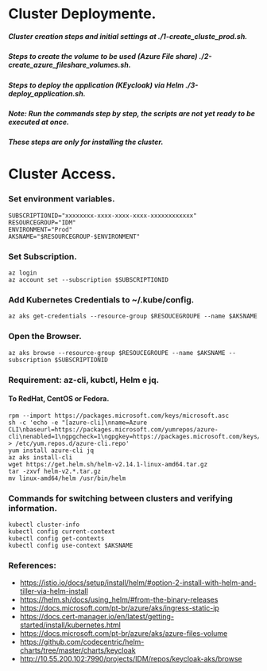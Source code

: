 

# Cluster Deploymente.


##### Cluster creation steps and initial settings at ./1-create_cluste_prod.sh.
##### Steps to create the volume to be used (Azure File share) ./2-create_azure_fileshare_volumes.sh.
##### Steps to deploy the application (KEycloak) via Helm ./3-deploy_application.sh.
##### Note: Run the commands step by step, the scripts are not yet ready to be executed at once.
##### These steps are only for installing the cluster.





# Cluster Access.

### Set environment variables.

```
SUBSCRIPTIONID="xxxxxxxx-xxxx-xxxx-xxxx-xxxxxxxxxxxx"
RESOURCEGROUP="IDM"
ENVIRONMENT="Prod"
AKSNAME="$RESOURCEGROUP-$ENVIRONMENT"
```

### Set Subscription.
```
az login
az account set --subscription $SUBSCRIPTIONID
```


### Add Kubernetes Credentials to ~/.kube/config.
```
az aks get-credentials --resource-group $RESOUCEGROUPE --name $AKSNAME
```


### Open the Browser.
```
az aks browse --resource-group $RESOUCEGROUPE --name $AKSNAME --subscription $SUBSCRIPTIONID
```


### Requirement: az-cli, kubctl, Helm e jq.
#### To RedHat, CentOS or Fedora.
```
rpm --import https://packages.microsoft.com/keys/microsoft.asc
sh -c 'echo -e "[azure-cli]\nname=Azure CLI\nbaseurl=https://packages.microsoft.com/yumrepos/azure-cli\nenabled=1\ngpgcheck=1\ngpgkey=https://packages.microsoft.com/keys/microsoft.asc" > /etc/yum.repos.d/azure-cli.repo'
yum install azure-cli jq
az aks install-cli
wget https://get.helm.sh/helm-v2.14.1-linux-amd64.tar.gz
tar -zxvf helm-v2.*.tar.gz
mv linux-amd64/helm /usr/bin/helm
```


### Commands for switching between clusters and verifying information.
```
kubectl cluster-info
kubectl config current-context
kubectl config get-contexts
kubectl config use-context $AKSNAME
```







### References:
 * https://istio.io/docs/setup/install/helm/#option-2-install-with-helm-and-tiller-via-helm-install
 * https://helm.sh/docs/using_helm/#from-the-binary-releases
 * https://docs.microsoft.com/pt-br/azure/aks/ingress-static-ip
 * https://docs.cert-manager.io/en/latest/getting-started/install/kubernetes.html
 * https://docs.microsoft.com/pt-br/azure/aks/azure-files-volume
 * https://github.com/codecentric/helm-charts/tree/master/charts/keycloak
 * http://10.55.200.102:7990/projects/IDM/repos/keycloak-aks/browse


